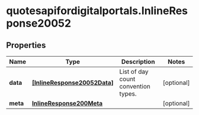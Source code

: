 # quotesapifordigitalportals.InlineResponse20052

## Properties

Name | Type | Description | Notes
------------ | ------------- | ------------- | -------------
**data** | [**[InlineResponse20052Data]**](InlineResponse20052Data.md) | List of day count convention types. | [optional] 
**meta** | [**InlineResponse200Meta**](InlineResponse200Meta.md) |  | [optional] 


